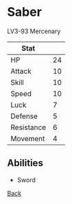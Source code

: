 # Saber

LV3-93 Mercenary

| Stat       | <!-- --> |
| ---------- | -------- |
| HP         | 24       |
| Attack     | 10       |
| Skill      | 10       |
| Speed      | 10       |
| Luck       | 7        |
| Defense    | 5        |
| Resistance | 6        |
| Movement   | 4        |

## Abilities

- Sword

[Back](../README.md)
